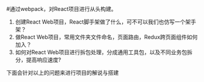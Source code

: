 #通过webpack，对React项目进行从头构建。
  1. 创建React Web项目，React脚手架做了什么，可不可以我们也仿写一个架手架？
  2. 做React Web项目，常用文件夹文件命名，页面路由，Redux跨页面组件如何加入？
  3. 如何对React Web项目进行拆包处理，分成通用工具包，以及不同业务包拆分，提高响应速度?
  
  下面会针对以上的问题来进行项目的解说与搭建
   
      
